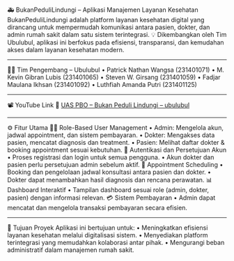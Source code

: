 🚑 BukanPeduliLindungi – Aplikasi Manajemen Layanan Kesehatan
BukanPeduliLindungi adalah platform layanan kesehatan digital yang dirancang untuk mempermudah komunikasi antara pasien, dokter, dan admin rumah sakit dalam satu sistem terintegrasi.
💡 Dikembangkan oleh Tim Ubulubul, aplikasi ini berfokus pada efisiensi, transparansi, dan kemudahan akses dalam layanan kesehatan modern.
________________________________________
👨‍💻 Tim Pengembang – Ubulubul
•	Patrick Nathan Wangsa (231401071)
•	M. Kevin Gibran Lubis (231401065)
•	Steven W. Girsang (231401059)
•	Fadjar Maulana Ikhsan (231401092)
•	Luthfiah Amanda Putri (231401125)
________________________________________
📽️ YouTube Link
🔗 [UAS PBO – Bukan Peduli Lindungi – ubulubul](https://www.youtube.com/watch?v=A7H2HEcVB3I)
________________________________________
⚙️ Fitur Utama
🧑‍💼 Role-Based User Management
•	Admin: Mengelola akun, jadwal appointment, dan sistem pembayaran.
•	Dokter: Mengakses data pasien, mencatat diagnosis dan treatment.
•	Pasien: Melihat daftar dokter & booking appointment sesuai kebutuhan.
🔐 Autentikasi dan Persetujuan Akun
•	Proses registrasi dan login untuk semua pengguna.
•	Akun dokter dan pasien perlu persetujuan admin sebelum aktif.
📆 Appointment Scheduling
•	Booking dan pengelolaan jadwal konsultasi antara pasien dan dokter.
•	Dokter dapat menambahkan hasil diagnosis dan rencana perawatan.
📊 Dashboard Interaktif
•	Tampilan dashboard sesuai role (admin, dokter, pasien) dengan informasi relevan.
💳 Sistem Pembayaran
•	Admin dapat mencatat dan mengelola transaksi pembayaran secara efisien.
________________________________________
🏥 Tujuan Proyek
Aplikasi ini bertujuan untuk:
•	Meningkatkan efisiensi layanan kesehatan melalui digitalisasi sistem.
•	Menyediakan platform terintegrasi yang memudahkan kolaborasi antar pihak.
•	Mengurangi beban administratif dalam manajemen rumah sakit.

